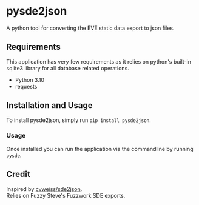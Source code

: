 # pysde2json
A python tool for converting the EVE static data export to json files.

## Requirements
This application has very few requirements as it relies on python's built-in sqlite3 library for all database related operations.

* Python 3.10
* requests

## Installation and Usage
To install pysde2json, simply run `pip install pysde2json`.

### Usage
Once installed you can run the application via the commandline by running `pysde`.

## Credit
Inspired by [cvweiss/sde2json](https://github.com/cvweiss/sde2json/). <br>
Relies on Fuzzy Steve's Fuzzwork SDE exports.